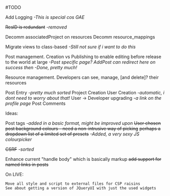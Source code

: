 #TODO




Add Logging *-This is special cos GAE* 

~~ResID is redundant~~ *-removed*

Decomm associatedProject on resources
Decomm resource_mappings


Migrate views to class-based
*-Still not sure if i want to do this*


Post management.
Creation vs Publishing to enable editing before release to the world at large
*-Post specific page? AddPost can redirect here on success then*
	*-Done, pretty much!*

Resource management.
Developers can see, manage, [and delete]? their resources

Post Entry *-pretty much sorted*
Project Creation
User Creation *-automatic, i dont need to worry about that!*
User -> Developer upgrading *-a link on the profile page*
Post Comments


Ideas:

Post tags
    *-added in a basic format, might be improved upon*
~~User chosen post background colours - need a non-intrusive way of picking~~
	~~perhaps a dropdown list of a limited set of presets~~
	*-Added, a very sexy JS colourpicker*

~~CSRF~~ *-sorted*

Enhance current "handle body" which is basically markup
	~~add support for named links in posts~~



On LIVE:

    Move all style and script to external files for CSP raisins
    See about getting a version of JQueryUI with just the used widgets 